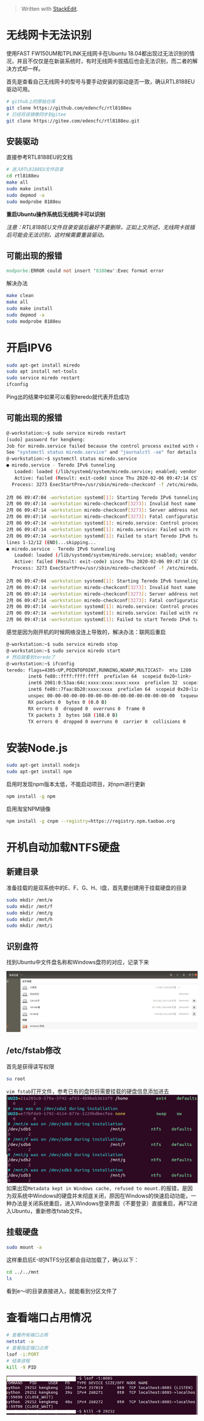 ﻿



> Written with [StackEdit](https://stackedit.io/).

# 无线网卡无法识别

使用FAST FW150UM和TPLINK无线网卡在Ubuntu 18.04都出现过无法识别的情况，并且不仅仅是在新装系统时，有时无线网卡拔插后也会无法识别，而二者的解决方式却一样。

首先是查看自己无线网卡的型号与要手动安装的驱动是否一致，确认RTL8188EU驱动可用。

```bash
# github上的原始仓库
git clone https://github.com/edencfc/rtl8188eu
# 已经将该镜像同步到gitee
git clone https://gitee.com/edencfc/rtl8188eu.git
```

## 安装驱动

直接参考RTL8188EU的文档

```bash
# 进入RTL8188EU文件目录
cd rtl8188eu
make all
sudo make install
sudo depmod -a
sudo modprobe 8188eu
```

**重启Ubuntu操作系统后无线网卡可以识别**

*注意：RTL8188EU文件目录安装后最好不要删除，正如上文所述，无线网卡拔插后可能会无法识别，这时候需要重装驱动。*

## 可能出现的报错

```verilog
modporbe:ERROR could not insert '8188eu':Exec format error
```

解决办法

```bash
make clean
make all
sudo make install
sudo depmod -a
sudo modprobe 8188eu
```



# 开启IPV6

```bash
sudo apt-get install miredo
sudo apt install net-tools
sudo service miredo restart
ifconfig
```
Ping出的结果中如果可以看到teredo就代表开启成功

## 可能出现的报错

```bash
@-workstation:~$ sudo service miredo restart
[sudo] password for kengkeng: 
Job for miredo.service failed because the control process exited with error code.
See "systemctl status miredo.service" and "journalctl -xe" for details.
@-workstation:~$ systemctl status miredo.service
● miredo.service - Teredo IPv6 tunneling
   Loaded: loaded (/lib/systemd/system/miredo.service; enabled; vendor preset: e
   Active: failed (Result: exit-code) since Thu 2020-02-06 09:47:14 CST; 1min 23
  Process: 3273 ExecStartPre=/usr/sbin/miredo-checkconf -f /etc/miredo/miredo.co

2月 06 09:47:04 -workstation systemd[1]: Starting Teredo IPv6 tunneling.
2月 06 09:47:14 -workstation miredo-checkconf[3273]: Invalid host name “
2月 06 09:47:14 -workstation miredo-checkconf[3273]: Server address not 
2月 06 09:47:14 -workstation miredo-checkconf[3273]: Fatal configuration
2月 06 09:47:14 -workstation systemd[1]: miredo.service: Control process
2月 06 09:47:14 -workstation systemd[1]: miredo.service: Failed with res
2月 06 09:47:14 -workstation systemd[1]: Failed to start Teredo IPv6 tun
lines 1-12/12 (END)...skipping...
● miredo.service - Teredo IPv6 tunneling
   Loaded: loaded (/lib/systemd/system/miredo.service; enabled; vendor preset: enabled)
   Active: failed (Result: exit-code) since Thu 2020-02-06 09:47:14 CST; 1min 23s ago
  Process: 3273 ExecStartPre=/usr/sbin/miredo-checkconf -f /etc/miredo/miredo.conf (code=exited, status=255)

2月 06 09:47:04 -workstation systemd[1]: Starting Teredo IPv6 tunneling...
2月 06 09:47:14 -workstation miredo-checkconf[3273]: Invalid host name “teredo-debian.remlab.net” at line 6: Name or service not known
2月 06 09:47:14 -workstation miredo-checkconf[3273]: Server address not specified
2月 06 09:47:14 -workstation miredo-checkconf[3273]: Fatal configuration error
2月 06 09:47:14 -workstation systemd[1]: miredo.service: Control process exited, code=exited status=255
2月 06 09:47:14 -workstation systemd[1]: miredo.service: Failed with result 'exit-code'.
2月 06 09:47:14 -workstation systemd[1]: Failed to start Teredo IPv6 tunneling.
```

感觉是因为刚开机的时候网络没连上导致的，解决办法：联网后重启

```bash
@-workstation:~$ sudo service miredo stop
@-workstation:~$ sudo service miredo start
# 然后就看到teredo了
@-workstation:~$ ifconfig
teredo: flags=4305<UP,POINTOPOINT,RUNNING,NOARP,MULTICAST>  mtu 1280
        inet6 fe80::ffff:ffff:ffff  prefixlen 64  scopeid 0x20<link>
        inet6 2001:0:53aa:64c:xxxx:xxxx:xxxx:xxxx  prefixlen 32  scopeid 0x0<global>
        inet6 fe80::7faa:8b20:xxxx:xxxx  prefixlen 64  scopeid 0x20<link>
        unspec 00-00-00-00-00-00-00-00-00-00-00-00-00-00-00-00  txqueuelen 500  (UNSPEC)
        RX packets 0  bytes 0 (0.0 B)
        RX errors 0  dropped 0  overruns 0  frame 0
        TX packets 3  bytes 168 (168.0 B)
        TX errors 0  dropped 0 overruns 0  carrier 0  collisions 0

```

# 安装Node.js

```bash
sudo apt-get install nodejs
sudo apt-get install npm
```
启用时发现npm版本太低，不能启动项目，对npm进行更新
```bash
npm install -g npm
```
启用淘宝NPM镜像

```bash
npm install -g cnpm --registry=https://registry.npm.taobao.org
```
# 开机自动加载NTFS硬盘

## 新建目录
准备挂载的是双系统中的E、F、G、H、I盘，首先要创建用于挂载硬盘的目录
```bash
sudo mkdir /mnt/e
sudo mkdir /mnt/f
sudo mkdir /mnt/g
sudo mkdir /mnt/h
sudo mkdir /mnt/i
```
## 识别盘符
找到Ubuntu中文件盘名称和Windows盘符的对应，记录下来

![file](img/20-02-15.png)

## /etc/fstab修改
首先是获得读写权限
```bash
su root
```
`vim fstab`打开文件，参考已有的盘符将需要挂载的硬盘信息添加进去
![file](img/20-09-48.png)
如果出现`Metadata kept in Windows cache, refused to mount.`的报错，是因为双系统中Windows的硬盘并未彻底关闭，原因在Windows的快速启动功能，一种办法是关闭系统重启，进入Windows登录界面（不要登录）直接重启，再F12进入Ubuntu，重新修改fstab文件。

## 挂载硬盘
```bash
sudo mount -a
```
这样重启后E-I的NTFS分区都会自动加载了，确认以下：
```bash
cd ../../mnt
ls
```
看到e～i的目录直接进入，就能看到分区文件了

# 查看端口占用情况

```bash
# 查看所有端口占用
netstat -a
# 查看指定端口占用
lsof -i:PORT
# 结束进程
kill -9 PID
```

![file](img/00-17-54.png)

